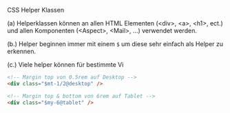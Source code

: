 CSS Helper Klassen

(a) Helperklassen können an allen HTML Elementen (\<div\>, \<a\>, \<h1\>, ect.) und allen Komponenten (\<Aspect\>, \<Mail\>, …) verwendet werden.

(b.) Helper beginnen immer mit einem `$` um diese sehr einfach als Helper zu erkennen.

(c.) Viele helper können für bestimmte Vi

```HTML
<!-- Margin top von 0.5rem auf Desktop -->
<div class="$mt-1/2@desktop" />

<!-- Margin top & bottom von 6rem auf Tablet -->
<div class="$my-6@tablet" />
```

